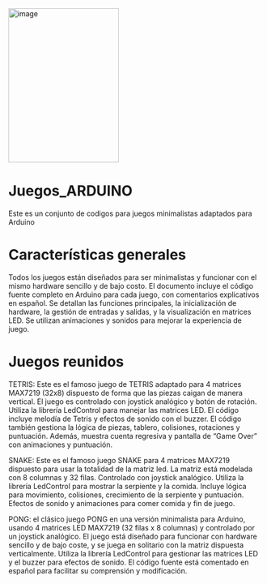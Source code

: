 
<img width="218" height="304" alt="image" src="https://github.com/user-attachments/assets/08e346cf-6794-4bf3-ac4e-9e363f7d6efa" />


# Juegos_ARDUINO
Este es un conjunto de codigos para juegos minimalistas adaptados para Arduino

# Características generales
Todos los juegos están diseñados para ser minimalistas y funcionar con el mismo hardware sencillo y de bajo costo. El documento incluye el código fuente completo en Arduino para cada juego, con comentarios explicativos en español. Se detallan las funciones principales, la inicialización de hardware, la gestión de entradas y salidas, y la visualización en matrices LED. Se utilizan animaciones y sonidos para mejorar la experiencia de juego.

# Juegos reunidos
TETRIS: Este es el famoso juego de TETRIS adaptado para 4 matrices MAX7219 (32x8) dispuesto de forma que las piezas caigan de manera vertical. El juego es controlado con joystick analógico y botón de rotación. Utiliza la librería LedControl para manejar las matrices LED. El código incluye melodía de Tetris y efectos de sonido con el buzzer. El código también gestiona la lógica de piezas, tablero, colisiones, rotaciones y puntuación. Además, muestra cuenta regresiva y pantalla de “Game Over” con animaciones y puntuación.

SNAKE: Este es el famoso juego SNAKE para 4 matrices MAX7219 dispuesto para usar la totalidad de la matriz led. La matriz está modelada con 8 columnas y 32 filas. Controlado con joystick analógico. Utiliza la librería LedControl para mostrar la serpiente y la comida. Incluye lógica para movimiento, colisiones, crecimiento de la serpiente y puntuación. Efectos de sonido y animaciones para comer comida y fin de juego.

PONG: el clásico juego PONG en una versión minimalista para Arduino, usando 4 matrices LED MAX7219 (32 filas x 8 columnas) y controlado por un joystick analógico. El juego está diseñado para funcionar con hardware sencillo y de bajo coste, y se juega en solitario con la matriz dispuesta verticalmente. Utiliza la librería LedControl para gestionar las matrices LED y el buzzer para efectos de sonido. El código fuente está comentado en español para facilitar su comprensión y modificación.
